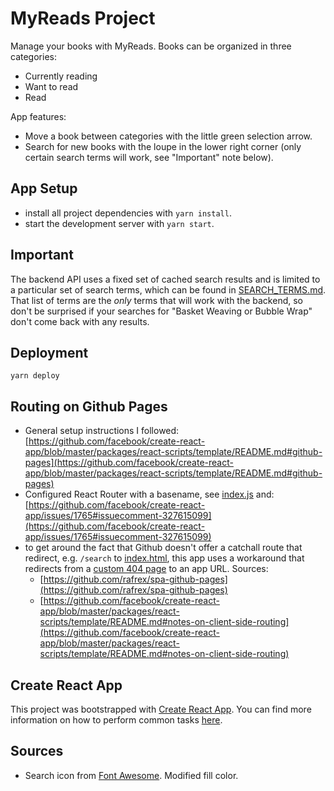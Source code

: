 # MyReads Project

Manage your books with MyReads. Books can be organized in three categories:
+ Currently reading
+ Want to read
+ Read

App features:
+ Move a book between categories with the little green selection arrow.
+ Search for new books with the loupe in the lower right corner (only certain search terms will work, see "Important" note below).

## App Setup
* install all project dependencies with `yarn install`.
* start the development server with `yarn start`.

## Important
The backend API uses a fixed set of cached search results and is limited to a particular set of search terms, which can be found in [SEARCH_TERMS.md](SEARCH_TERMS.md). That list of terms are the _only_ terms that will work with the backend, so don't be surprised if your searches for "Basket Weaving or Bubble Wrap" don't come back with any results.

## Deployment
`yarn deploy`

## Routing on Github Pages
+ General setup instructions I followed:[https://github.com/facebook/create-react-app/blob/master/packages/react-scripts/template/README.md#github-pages](https://github.com/facebook/create-react-app/blob/master/packages/react-scripts/template/README.md#github-pages)
+ Configured React Router with a basename, see [index.js](src/index.js) and: [https://github.com/facebook/create-react-app/issues/1765#issuecomment-327615099](https://github.com/facebook/create-react-app/issues/1765#issuecomment-327615099)
+ to get around the fact that Github doesn't offer a catchall route that redirect, e.g. `/search` to [index.html](public/index.html), this app uses a workaround that redirects from a [custom 404 page](public/404.html) to an app URL. Sources:
  - [https://github.com/rafrex/spa-github-pages](https://github.com/rafrex/spa-github-pages)
  - [https://github.com/facebook/create-react-app/blob/master/packages/react-scripts/template/README.md#notes-on-client-side-routing](https://github.com/facebook/create-react-app/blob/master/packages/react-scripts/template/README.md#notes-on-client-side-routing)

## Create React App

This project was bootstrapped with [Create React App](https://github.com/facebookincubator/create-react-app). You can find more information on how to perform common tasks [here](https://github.com/facebookincubator/create-react-app/blob/master/packages/react-scripts/template/README.md).

## Sources
+ Search icon from [Font Awesome](https://fontawesome.com/icons/search?style=solid). Modified fill color.
